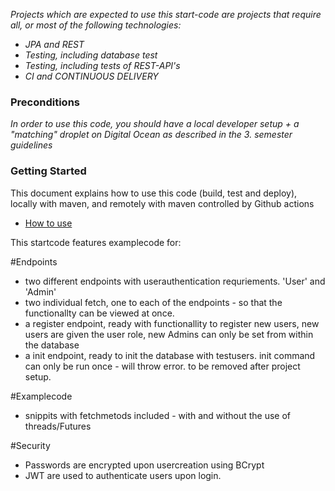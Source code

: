 
*Projects which are expected to use this start-code are projects that require all, or most of the following technologies:*
 - *JPA and REST*
- *Testing, including database test*
- *Testing, including tests of REST-API's*
- *CI and CONTINUOUS DELIVERY*

### Preconditions
*In order to use this code, you should have a local developer setup + a "matching" droplet on Digital Ocean as described in the 3. semester guidelines* 

### Getting Started

This document explains how to use this code (build, test and deploy), locally with maven, and remotely with maven controlled by Github actions
 - [How to use](https://docs.google.com/document/d/1rymrRWF3VVR7ujo3k3sSGD_27q73meGeiMYtmUtYt6c/edit?usp=sharing)

This startcode features examplecode for:

  #Endpoints
   - two different endpoints with userauthentication requriements. 'User' and 'Admin'
   - two individual fetch, one to each of the endpoints - so that the functionallty can be viewed at once.
   - a register endpoint, ready with functionallity to register new users, new users are given the user role, new Admins can only be set from within the database
   - a init endpoint, ready to init the database with testusers. init command can only be run once - will throw error. to be removed after project setup.
  
  
  #Examplecode
   - snippits with fetchmetods included - with and without the use of threads/Futures

  #Security
   - Passwords are encrypted upon usercreation using BCrypt
   - JWT are used to authenticate users upon login.
